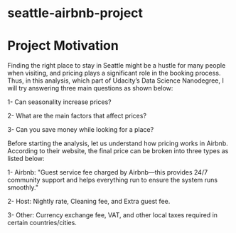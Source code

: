 # seattle-airbnb-project

# Project Motivation
Finding the right place to stay in Seattle might be a hustle for many people when visiting, and pricing plays a significant role in the booking process. Thus, in this analysis, which part of Udacity’s Data Science Nanodegree, I will try answering three main questions as shown below:
 
1- Can seasonality increase prices?

2- What are the main factors that affect prices?

3- Can you save money while looking for a place?

Before starting the analysis, let us understand how pricing works in Airbnb. According to their website, the final price can be broken into three types as listed below:

1-   Airbnb: "Guest service fee charged by Airbnb—this provides 24/7 community support and helps everything run to ensure the system runs smoothly."

2-   Host: Nightly rate, Cleaning fee, and Extra guest fee.

3-   Other: Currency exchange fee, VAT, and other local taxes required in certain countries/cities.
